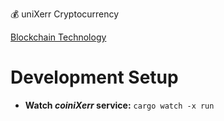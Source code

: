 
💰 uniXerr Cryptocurrency


[Blockchain Technology](https://drive.google.com/open?id=1bB_d_wIUyWDoKZlY217AODeYeypw2BUj)

# Development Setup

* **Watch _coiniXerr_ service:** ```cargo watch -x run```

